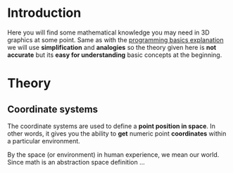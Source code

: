 # Introduction
Here you will find some mathematical knowledge you may need in 3D graphics at some point. Same as with the [programming basics explanation](programming-basics) we will use **simplification** and **analogies** so the theory given here is **not accurate** but its **easy for understanding** basic concepts at the beginning.

# Theory
## Coordinate systems
The coordinate systems are used to define a **point position in space**. In other words, it gives you the ability to **get** numeric point **coordinates** within a particular environment. 

By the space (or environment) in human experience, we mean our world. Since math is an abstraction space definition ...
